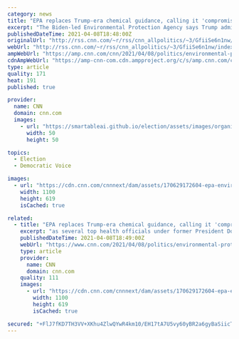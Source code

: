 ```yaml
---
category: news
title: "EPA replaces Trump-era chemical guidance, calling it 'compromised' by politics"
excerpt: "The Biden-led Environmental Protection Agency says Trump administration political officials \"compromised\" an assessment of chemical dangers and has replaced it with a new one they say \"upholds the tenants of scientific integrity.\"\n    \n"
publishedDateTime: 2021-04-08T18:48:00Z
originalUrl: "http://rss.cnn.com/~r/rss/cnn_allpolitics/~3/GfiiSe6n1nw/index.html"
webUrl: "http://rss.cnn.com/~r/rss/cnn_allpolitics/~3/GfiiSe6n1nw/index.html"
ampWebUrl: "https://amp.cnn.com/cnn/2021/04/08/politics/environmental-protection-agency-chemical-guidance/index.html"
cdnAmpWebUrl: "https://amp-cnn-com.cdn.ampproject.org/c/s/amp.cnn.com/cnn/2021/04/08/politics/environmental-protection-agency-chemical-guidance/index.html"
type: article
quality: 171
heat: 191
published: true

provider:
  name: CNN
  domain: cnn.com
  images:
    - url: "https://smartableai.github.io/election/assets/images/organizations/cnn.com-50x50.jpg"
      width: 50
      height: 50

topics:
  - Election
  - Democratic Voice

images:
  - url: "https://cdn.cnn.com/cnnnext/dam/assets/170629172604-epa-environmental-protection-agency-logo-super-tease.jpg"
    width: 1100
    height: 619
    isCached: true

related:
  - title: "EPA replaces Trump-era chemical guidance, calling it 'compromised' by politics"
    excerpt: "as several top health officials under former President Donald Trump publicly admit they faced political pressure while doing their jobs amid the coronavirus pandemic. The White House Office of Science and Technology Policy said in a letter to agencies that ..."
    publishedDateTime: 2021-04-08T18:49:00Z
    webUrl: "https://www.cnn.com/2021/04/08/politics/environmental-protection-agency-chemical-guidance/index.html"
    type: article
    provider:
      name: CNN
      domain: cnn.com
    quality: 111
    images:
      - url: "https://cdn.cnn.com/cnnnext/dam/assets/170629172604-epa-environmental-protection-agency-logo-super-tease.jpg"
        width: 1100
        height: 619
        isCached: true

secured: "+FlJ7fKD7TH3VV+XKhu4ZlwQYwR4km10/EH17tA7U5vy60yBR2a6gyBaSiicTH5VA6sgfn+u8Q6f2r5ALOf+DY/ZLtF/VqialvkCmTun0t2ESe9BAWzCEyIkHRSgMFnjKu9dyOCOk4rE6kqgWdhSRp/Ea9h3F71onZJsoUM/Jiogl13pq031EPF1K6SkjKPwhVGc/Oyu1paEEMcBpjCUNzqukKZpezpejc1RD/TxMlHv60byQ0yRfzSR7eAKJZGSgOt2OHNT1aUnbBtN5iMPZfgJQvoUu8RTLznDOHeAUfKkpZK0Q2Xeik5wz3vtsEXmakhb9Wg7+5iRcKEVQ/VpL4pvUUXVPdVTLC0jW2Wm7A0=;ab/N5hr2foxRVDfY0/AJaA=="
---
```


